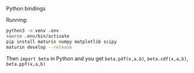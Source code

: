 
Python bindings

Running:

```sh
python3 -m venv .env
source .env/bin/activate
pip install maturin numpy matplotlib scipy
maturin develop --release
```

Then `import beta` in Python and you get `beta.pdf(x,a,b)`, `beta.cdf(x,a,b)`, `beta.ppf(x,a,b)`
